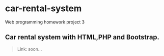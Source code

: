 # car-rental-system
Web programming homework project 3  
## Car rental system with HTML,PHP and Bootstrap.  
> Link: soon...
